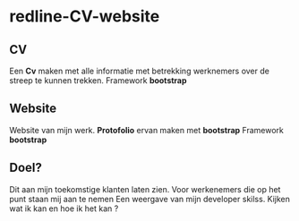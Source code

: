 # redline-CV-website

## CV

Een **Cv** maken met alle informatie  met betrekking werknemers over de streep te kunnen trekken.
Framework **bootstrap** 

## Website

Website van mijn werk. **Protofolio** ervan maken met **bootstrap** 
Framework **bootstrap**

## Doel?

Dit aan mijn toekomstige klanten laten zien. Voor werkenemers die op het punt staan mij aan te nemen
Een weergave van mijn developer skilss. Kijken wat ik kan en hoe ik het kan ? 
